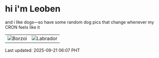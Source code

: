 # hi i'm Leoben

and i like dogs—so have some random dog pics that change whenever my CRON feels like it

|  |  |
|--------|----------|
| ![Borzoi](https://random-dog-vercel.vercel.app/api/random-borzoi?v=1758406027) | ![Labrador](https://random-dog-vercel.vercel.app/api/random-labrador?v=1758406027) |

Last updated: 2025-09-21 06:07 PHT
